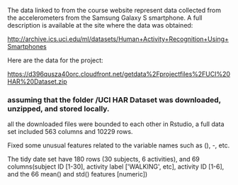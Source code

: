 The data linked to from the course website represent data collected from the accelerometers from the Samsung Galaxy S smartphone. A full description is available at the site where the data was obtained: 

http://archive.ics.uci.edu/ml/datasets/Human+Activity+Recognition+Using+Smartphones 

Here are the data for the project: 

https://d396qusza40orc.cloudfront.net/getdata%2Fprojectfiles%2FUCI%20HAR%20Dataset.zip 

### assuming that the folder /UCI HAR Dataset was downloaded, unzipped, and stored locally.

all the downloaded files were bounded to each other in Rstudio, a full data set included 563 columns and 10229 rows. 

Fixed some unusual features related to the variable names such as (), -, etc. 

The tidy date set have 180 rows (30 subjects, 6 activities), and 69 columns(subject ID [1-30], activity label ['WALKING', etc], activity ID [1-6], and the 66 mean() and std() features [numeric])

